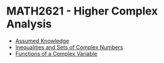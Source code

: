 # MATH2621 - Higher Complex Analysis

- [Assumed Knowledge](./assumed.tex)
- [Inequalities and Sets of Complex Numbers](./inequalities_sets.tex)
- [Functions of a Complex Variable](./functions.tex)
